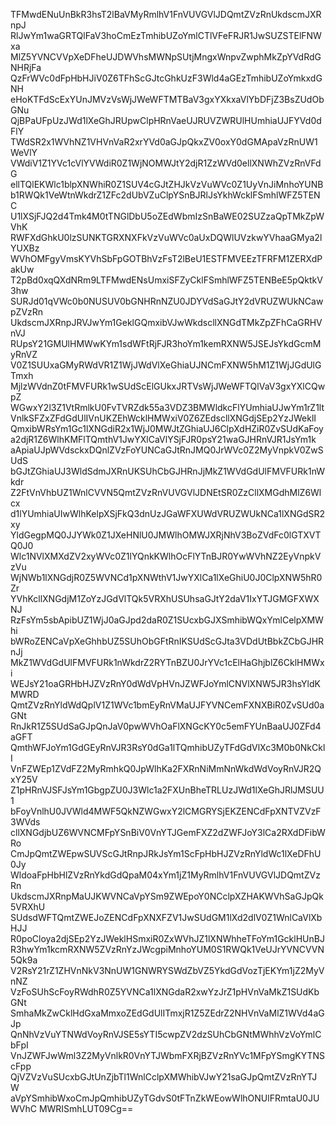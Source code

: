 TFMwdENuUnBkR3hsT2lBaVMyRmlhV1FnVUVGVlJDQmtZVzRnUkdscmJXRnpJ
RlJwYm1waGRTQlFaV3hoCmEzTmhibUZoYmlCTlVFeFRJR1JwSUZSTElFNWxa
MlZ5YVNCVVpXeDFheUJDWVhsMWNpSUtjMngxWnpvZwphMkZpYVdRdGNHRjFa
QzFrWVc0dFpHbHJiV0Z6TFhScGJtcGhkUzF3Wld4aGEzTmhibUZoYmkxdGNH
eHoKTFdScExYUnJMVzVsWjJWeWFTMTBaV3gxYXkxaVlYbDFjZ3BsZUdObGNu
QjBPaUFpUzJWd1lXeGhJRUpwClpHRnVaeUJRUVZWRUlHUmhiaUJFYVd0dFlY
TWdSR2x1WVhNZ1VHVnVaR2xrYVd0aGJpQkxZV0oxY0dGMApaVzRnUW1WeVlY
VWdiV1Z1YVc1cVlYVWdiR0Z1WjNOMWJtY2djR1ZzWVd0ellXNWhZVzRnVFdG
ellTQlEKWlc1blpXNWhiR0Z1SUV4cGJtZHJkVzVuWVc0Z1UyVnJiMnhoYUNB
b1RWQk1VeWtnWkdrZ1ZFc2dUbVZuClpYSnBJRlJsYkhWcklFSmhlWFZ5TENC
U1lXSjFJQ2d4Tmk4M0tTNGlDbU5oZEdWbmIzSnBaWE02SUZzaQpTMkZpWVhK
RWFXdGhkU0lzSUNKTGRXNXFkVzVuWVc0aUxDQWlUVzkwYVhaaGMya2lYUXBz
WVhOMFgyVmsKYVhSbFpGOTBhVzFsT2lBeU1ESTFMVEEzTFRFM1ZERXdPakUw
T2pBd0xqQXdNRm9LTFMwdENsUmxiSFZyCklFSmhlWFZ5TENBeE5pQktkV3hw
SURJd01qVWc0b0NUSUV0bGNHRnNZU0JDYVdSaGJtY2dVRUZWUkNCawpZVzRn
UkdscmJXRnpJRVJwYm1GeklGQmxibVJwWkdscllXNGdTMkZpZFhCaGRHVnVJ
RUpsY21GMUlHMWwKYm1sdWFtRjFJR3hoYm1kemRXNW5JSEJsYkdGcmMyRnVZ
V0Z1SUUxaGMyRWdVR1Z1WjJWdVlXeGhiaUJNCmFXNW5hM1Z1WjJGdUlGTmxh
MjlzWVdnZ0tFMVFURk1wSUdScElGUkxJRTVsWjJWeWFTQlVaV3gxYXlCQwpZ
WGwxY2l3Z1VtRmlkU0FvTVRZdk55a3VDZ3BMWldkcFlYUmhiaUJwYm1rZ1lt
VnlkSFZxZFdGdUlIVnUKZEhWcklHMWxiV0Z6ZEdscllXNGdjSEp2YzJWeklI
QmxibWRsYm1Gc1lXNGdiR2x1WjJ0MWJtZGhiaUJ6ClpXdHZiR0ZvSUdKaFoy
a2djR1Z6WlhKMFlTQmthV1JwYXlCaVlYSjFJR0psY21waGJHRnVJR1JsYm1k
aApiaUJpWVdsckxDQnlZVzFoYUNCaGJtRnJMQ0JrWVc0Z2MyVnpkV0ZwSUdS
bGJtZGhiaUJ3WldSdmJXRnUKSUhCbGJHRnJjMkZ1WVdGdUlFMVFURk1nWkdr
Z2FtVnVhbUZ1WnlCVVN5QmtZVzRnVUVGVlJDNEtSR0ZzCllXMGdhMlZ6Wlcx
d1lYUmhiaUIwWlhKelpXSjFkQ3dnUzJGaWFXUWdVRUZWUkNCa1lXNGdSR2xy
YldGegpMQ0JJYWk0Z1JXeHNlU0JMWlhOMWJXRjNhV3BoZVdFc0lGTXVTQ0J0
Wlc1NVlXMXdZV2xyWVc0Z1lYQnkKWlhOcFlYTnBJR0YwWVhNZ2EyVnpkVzVu
WjNWb1lXNGdjR0Z5WVNCd1pXNWthV1JwYXlCa1lXeGhiU0J0ClpXNW5hR0Zr
YVhKcllXNGdjM1ZoYzJGdVlTQk5VRXhUSUhsaGJtY2daV1IxYTJGMGFXWXNJ
RzFsYm5sbApibUZ1WjJ0aGJpd2daR0Z1SUcxbGJXSmhibWQxYmlCelpXMWhi
bWRoZENCaVpXeGhhbUZ5SUhObGFtRnIKSUdScGJta3VDdUtBbkZCbGJHRnJj
MkZ1WVdGdUlFMVFURk1nWkdrZ2RYTnBZU0JrYVc1cElHaGhjblZ6CklHMWxi
WEJsY21oaGRHbHJZVzRnY0dWdVpHVnJZWFJoYmlCNVlXNW5JR3hsYldKMWRD
QmtZVzRnYldWdQplV1Z1WVc1bmEyRnVMaUJFYVNCemFXNXBiR0ZvSUd0aGNt
RnJkR1Z5SUdSaGJpQnJaV0pwWVhOaFlXNGcKY0c5emFYUnBaaUJ0ZFd4aGFT
QmthWFJoYm1GdGEyRnVJR3RsY0dGa1lTQmhibUZyTFdGdVlXc3M0b0NkCklI
VnFZWEp1ZVdFZ2MyRmhkQ0JpWlhKa2FXRnNiMmNnWkdWdVoyRnVJR2QxY25V
Z1pHRnVJSFJsYm1GbgpZU0J3Wlc1a2FXUnBheTRLUzJWd1lXeGhJRlJMSUU1
bFoyVnlhU0JVWld4MWF5QkNZWGwxY2lCMGRYSjEKZENCdFpXNTVZVzF3WVds
cllXNGdjbUZ6WVNCMFpYSnBiV0VnYTJGemFXZ2dZWFJoY3lCa2RXdDFibWRo
CmJpQmtZWEpwSUVScGJtRnpJRkJsYm1ScFpHbHJZVzRnYldWc1lXeDFhU0Jy
WldoaFpHbHlZVzRnYkdGdQpaM04xYm1jZ1MyRmlhV1FnVUVGVlJDQmtZVzRn
UkdscmJXRnpMaUJKWVNCaVpYSm9ZWEpoY0NCclpXZHAKWVhSaGJpQk5VRXhU
SUdsdWFTQmtZWEJoZENCdFpXNXFZV1JwSUdGM1lXd2dlV0Z1WnlCaVlXbHJJ
R0poCloya2djSEp2YzJWeklHSmxiR0ZxWVhJZ1lXNWhheTFoYm1GcklHUnBJ
R3hwYm1kcmRXNW5ZVzRnYzJWcgpiMnhoYUM0S1RWQk1VeUJrYVNCVVN5Qk9a
V2RsY21rZ1ZHVnNkV3NnUW1GNWRYSWdZbVZ5YkdGdVozTjEKYm1jZ2MyVnNZ
VzFoSUhScFoyRWdhR0Z5YVNCa1lXNGdaR2xwYzJrZ1pHVnVaMkZ1SUdKbGNt
SmhaMkZwCklHdGxaMmxoZEdGdUlITmxjR1Z5ZEdrZ2NHVnVaMlZ1WVd4aGJp
QnNhVzVuYTNWdVoyRnVJSE5sYTI5cwpZV2dzSUhCbGNtMWhhVzVoYmlCbFpI
VnJZWFJwWml3Z2MyVnlkR0VnYTJWbmFXRjBZVzRnYVc1MFpYSmgKYTNScFpp
QjVZVzVuSUcxbGJtUnZjbTl1WnlCclpXMWhibVJwY21saGJpQmtZVzRnYTJW
aVpYSmhibWxoCmJpQmhibUZyTGdvS0tFTnZkWEowWlhONUlFRmtaU0JUWVhC
MWRISmhLUT09Cg==
